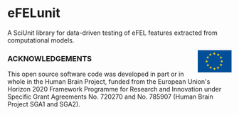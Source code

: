 # eFELunit
A SciUnit library for data-driven testing of eFEL features extracted from computational models.

<div><img src="https://raw.githubusercontent.com/appukuttan-shailesh/eFELunit/master/eu_logo.jpg" alt="EU Logo" width="15%" align="right"></div>

### ACKNOWLEDGEMENTS
This open source software code was developed in part or in whole in the Human Brain Project, funded from the European Union's Horizon 2020 Framework Programme for Research and Innovation under Specific Grant Agreements No. 720270 and No. 785907 (Human Brain Project SGA1 and SGA2).
